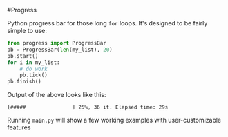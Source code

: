 #Progress

Python progress bar for those long `for` loops.
It's designed to be fairly simple to use:

```python
from progress import ProgressBar
pb = ProgressBar(len(my_list), 20)
pb.start()
for i in my_list:
    # do work
    pb.tick()
pb.finish()
```

Output of the above looks like this:
```
[#####               ] 25%, 36 it. Elapsed time: 29s
```

Running `main.py` will show a few working examples with user-customizable features

